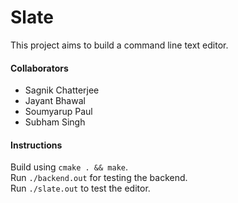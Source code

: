 # Slate
This project aims to build a command line text editor.

#### Collaborators
- Sagnik Chatterjee
- Jayant Bhawal
- Soumyarup Paul
- Subham Singh

#### Instructions
Build using `cmake . && make`.  
Run `./backend.out` for testing the backend.  
Run `./slate.out` to test the editor.